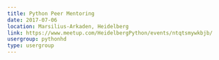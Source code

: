 ```yaml
---
title: Python Peer Mentoring
date: 2017-07-06
location: Marsilius-Arkaden, Heidelberg
link: https://www.meetup.com/HeidelbergPython/events/ntqtsmywkbjb/
usergroup: pythonhd
type: usergroup
---
```

